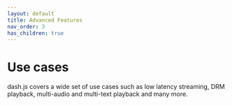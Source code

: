 ```yaml
---
layout: default
title: Advanced Features
nav_order: 3
has_children: true
---
```


# Use cases

dash.js covers a wide set of use cases such as low latency streaming, DRM playback, multi-audio and multi-text playback
and many more. 

